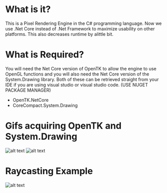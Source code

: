 # What is it?
This is a Pixel Rendering Engine in the C# programming language. Now we use 
.Net Core instead of .Net Framework to maximize usability on other platforms. This also
decreases runtime by alittle bit.

# What is Required?
You will need the Net Core version of OpenTK to allow the engine to use OpenGL functions and
you will also need the Net Core version of the System.Drawing library. Both of these can be retrieved straight
from your IDE if you are using visual studio or visual studio code. (USE NUGET PACKAGE MANAGER)

- OpenTK.NetCore
- CoreCompact.System.Drawing

# Gifs acquiring OpenTK and System.Drawing
![alt text](https://i.imgur.com/RtYa9AR.gif)
![alt text](https://i.imgur.com/rRDdgQi.gif)

# Raycasting Example
![alt text](https://i.imgur.com/OPpvQep.gif)
